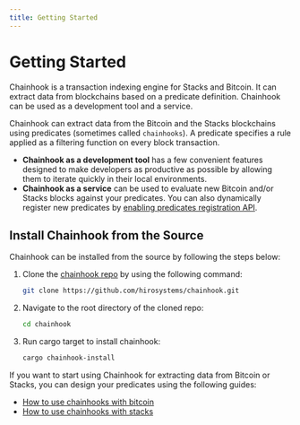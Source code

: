 ```yaml
---
title: Getting Started
---
```


# Getting Started

Chainhook is a transaction indexing engine for Stacks and Bitcoin. It can extract data from blockchains based on a predicate definition. Chainhook can be used as a development tool and a service.

Chainhook can extract data from the Bitcoin and the Stacks blockchains using predicates (sometimes called `chainhooks`). A predicate specifies a rule applied as a filtering function on every block transaction.

- **Chainhook as a development tool** has a few convenient features designed to make developers as productive as possible by allowing them to iterate quickly in their local environments.
- **Chainhook as a service** can be used to evaluate new Bitcoin and/or Stacks blocks against your predicates. You can also dynamically register new predicates by [enabling predicates registration API](./overview.md#then-that-predicate-design).

## Install Chainhook from the Source

Chainhook can be installed from the source by following the steps below:

1. Clone the [chainhook repo](https://github.com/hirosystems/chainhook/) by using the following command:

   ```bash
   git clone https://github.com/hirosystems/chainhook.git
   ```

2. Navigate to the root directory of the cloned repo:

   ```bash
   cd chainhook
   ```

3. Run cargo target to install chainhook:

   ```bash
   cargo chainhook-install
   ```

If you want to start using Chainhook for extracting data from Bitcoin or Stacks, you can design your predicates using the following guides:

- [How to use chainhooks with bitcoin](./guides/chainhooks-with-bitcoin.md)
- [How to use chainhooks with stacks](./guides/chainhooks-with-stacks.md)
